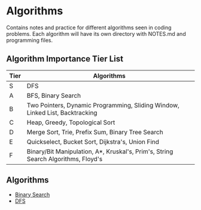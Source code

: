 # Algorithms

Contains notes and practice for different algorithms seen in coding problems. Each algorithm will have its own directory with NOTES.md and programming files.

## Algorithm Importance Tier List

| Tier | Algorithms |
|------|------------|
| S    | DFS        |
| A    | BFS, Binary Search        |
| B    | Two Pointers, Dynamic Programming, Sliding Window, Linked List, Backtracking |
| C    | Heap, Greedy, Topological Sort |
| D    | Merge Sort, Trie, Prefix Sum, Binary Tree Search |
| E    | Quickselect, Bucket Sort, Dijkstra's, Union Find |
| F    | Binary/Bit Manipulation, A*, Kruskal's, Prim's, String Search Algorithms, Floyd's |

## Algorithms

* [Binary Search](/algorithms/binarySearch/README.md)
* [DFS](/algorithms/dfs/README.md)

